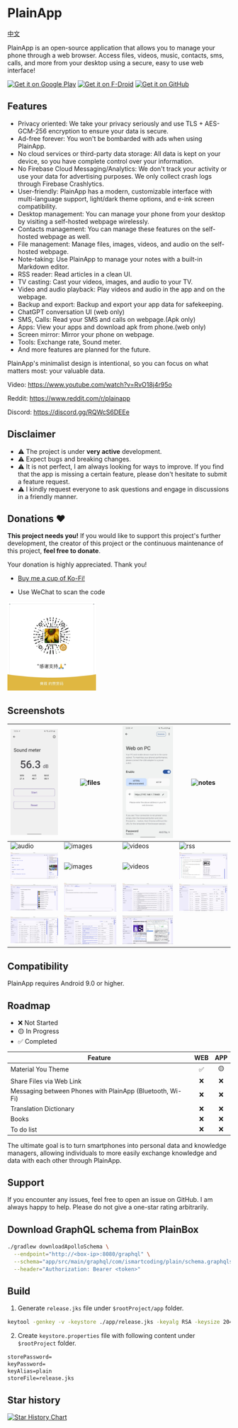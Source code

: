 # PlainApp

<a href="README_zh_CN.md">中文</a>

PlainApp is an open-source application that allows you to manage your phone through a web browser. Access files, videos, music, contacts, sms, calls, and more from your desktop using a secure, easy to use web interface!

[<img src="https://play.google.com/intl/en_us/badges/static/images/badges/en_badge_web_generic.png" alt='Get it on Google Play' height="80">](https://play.google.com/store/apps/details?id=com.ismartcoding.plain)
[<img src="https://fdroid.gitlab.io/artwork/badge/get-it-on.png" alt='Get it on F-Droid' height="80">](https://f-droid.org/packages/com.ismartcoding.plain/)
[<img src="https://raw.githubusercontent.com/ismartcoding/plain-app/main/assets/get-it-on-github.png" alt='Get it on GitHub' height="80">](https://github.com/ismartcoding/plain-app/releases/latest)

## Features

- Privacy oriented: We take your privacy seriously and use TLS + AES-GCM-256 encryption to ensure your data is secure.
- Ad-free forever: You won't be bombarded with ads when using PlainApp.
- No cloud services or third-party data storage: All data is kept on your device, so you have complete control over your information.
- No Firebase Cloud Messaging/Analytics: We don't track your activity or use your data for advertising purposes. We only collect crash logs through Firebase Crashlytics.
- User-friendly: PlainApp has a modern, customizable interface with multi-language support, light/dark theme options, and e-ink screen compatibility.
- Desktop management: You can manage your phone from your desktop by visiting a self-hosted webpage wirelessly.
- Contacts management: You can manage these features on the self-hosted webpage as well.
- File management: Manage files, images, videos, and audio on the self-hosted webpage.
- Note-taking: Use PlainApp to manage your notes with a built-in Markdown editor.
- RSS reader: Read articles in a clean UI.
- TV casting: Cast your videos, images, and audio to your TV.
- Video and audio playback: Play videos and audio in the app and on the webpage.
- Backup and export: Backup and export your app data for safekeeping.
- ChatGPT conversation UI (web only)
- SMS, Calls: Read your SMS and calls on webpage.(Apk only)
- Apps: View your apps and download apk from phone.(web only)
- Screen mirror: Mirror your phone on webpage.
- Tools: Exchange rate, Sound meter.
- And more features are planned for the future.

PlainApp's minimalist design is intentional, so you can focus on what matters most: your valuable data.

Video: https://www.youtube.com/watch?v=RvO18j4r95o

Reddit: https://www.reddit.com/r/plainapp

Discord: https://discord.gg/RQWcS6DEEe

## Disclaimer

- ⚠️ The project is under **very active** development.
- ⚠️ Expect bugs and breaking changes.
- ⚠️ It is not perfect, I am always looking for ways to improve. If you find that the app is missing a certain feature, please don't hesitate to submit a feature request.
- ⚠️ I kindly request everyone to ask questions and engage in discussions in a friendly manner.

## Donations :heart:

**This project needs you!** If you would like to support this project's further development, the creator of this project or the continuous maintenance of this project, **feel free to donate**.

Your donation is highly appreciated. Thank you!

- [Buy me a cup of Ko-Fi!](https://ko-fi.com/ismartcoding)

- Use WeChat to scan the code

<img src="assets/donate-wechat.jpeg" width="200"/>

## Screenshots

| ![sound meter](screenshots/1.jpeg)    | ![files](screenshots/2.jpeg)            | ![web](screenshots/3.jpeg)                    | ![notes](screenshots/4.jpeg)              |
|---------------------------------------|-----------------------------------------|-----------------------------------------------|-------------------------------------------|
| ![audio](screenshots/5.jpeg)         | ![images](screenshots/6.jpeg)           | ![videos](screenshots/7.jpeg)                 | ![rss](screenshots/8.jpeg)                |
| ![home](screenshots/web-home.png)     | ![images](screenshots/web-images.png)   | ![videos](screenshots/web-videos.png)         | ![notes](screenshots/web-notes.png)       |
| ![files](screenshots/web-files.png)   | ![chatgpt](screenshots/web-chatgpt.png) | ![messages](screenshots/web-messages.png)     | ![contacts](screenshots/web-contacts.png) |
| ![audio](screenshots/web-audios.png) | ![rss](screenshots/web-rss.png)         | ![encryption](screenshots/web-encryption.png) |                                           |

## Compatibility

PlainApp requires Android 9.0 or higher.

## Roadmap

- ❌ Not Started
- 🟡 In Progress
- ✅ Completed

| Feature                                                   | WEB | APP |
|-----------------------------------------------------------|:---:|:---:|
| Material You Theme                                        | ✅  | 🟡  |
| Share Files via Web Link                                  |  ❌  |  ❌  |
| Messaging between Phones with PlainApp (Bluetooth, Wi-Fi) |  ❌  |  ❌  |
| Translation Dictionary                                    |  ❌  |  ❌  |
| Books                                                     |  ❌  |  ❌  |
| To do list                                                |  ❌  |  ❌  |

The ultimate goal is to turn smartphones into personal data and knowledge managers, allowing individuals to more easily exchange knowledge and data with each other through PlainApp.

## Support

If you encounter any issues, feel free to open an issue on GitHub. I am always happy to help. Please do not give a one-star rating arbitrarily.

## Download GraphQL schema from PlainBox

```bash
./gradlew downloadApolloSchema \
  --endpoint="http://<box-ip>:8080/graphql" \
  --schema="app/src/main/graphql/com/ismartcoding/plain/schema.graphqls" \
  --header="Authorization: Bearer <token>"
```

## Build

1. Generate `release.jks` file under `$rootProject/app` folder.

```bash
keytool -genkey -v -keystore ./app/release.jks -keyalg RSA -keysize 2048 -validity 10000 -alias plain
```

2. Create `keystore.properties` file with following content under `$rootProject` folder.

```
storePassword=
keyPassword=
keyAlias=plain
storeFile=release.jks
```

## Star history

[![Star History Chart](https://api.star-history.com/svg?repos=ismartcoding/plain-app&type=Date)](https://star-history.com/#ismartcoding/plain-app&Date)



